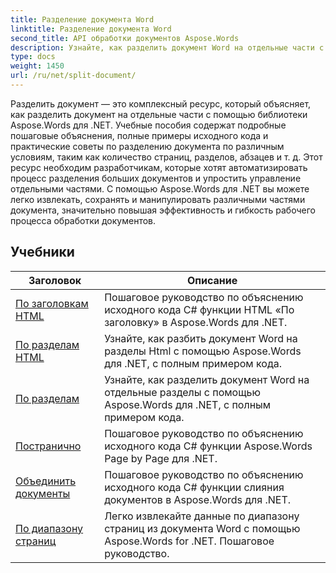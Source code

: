 ```yaml
---
title: Разделение документа Word
linktitle: Разделение документа Word
second_title: API обработки документов Aspose.Words
description: Узнайте, как разделить документ Word на отдельные части с помощью Aspose.Words для .NET. Этот всеобъемлющий ресурс содержит подробные руководства, примеры исходного кода и практические советы по разделению документов в соответствии с различными условиями.
type: docs
weight: 1450
url: /ru/net/split-document/
---
```

Разделить документ — это комплексный ресурс, который объясняет, как разделить документ на отдельные части с помощью библиотеки Aspose.Words для .NET. Учебные пособия содержат подробные пошаговые объяснения, полные примеры исходного кода и практические советы по разделению документа по различным условиям, таким как количество страниц, разделов, абзацев и т. д. Этот ресурс необходим разработчикам, которые хотят автоматизировать процесс разделения больших документов и упростить управление отдельными частями. С помощью Aspose.Words для .NET вы можете легко извлекать, сохранять и манипулировать различными частями документа, значительно повышая эффективность и гибкость рабочего процесса обработки документов.

 ## Учебники
| Заголовок | Описание |
| --- | --- |
| [По заголовкам HTML](./by-headings-html/) | Пошаговое руководство по объяснению исходного кода C# функции HTML «По заголовку» в Aspose.Words для .NET. |
| [По разделам HTML](./by-sections-html/) | Узнайте, как разбить документ Word на разделы Html с помощью Aspose.Words для .NET, с полным примером кода. |
| [По разделам](./by-sections/) | Узнайте, как разделить документ Word на отдельные разделы с помощью Aspose.Words для .NET, с полным примером кода. |
| [Постранично](./page-by-page/) | Пошаговое руководство по объяснению исходного кода C# функции Aspose.Words Page by Page для .NET. |
| [Объединить документы](./merge-documents/) | Пошаговое руководство по объяснению исходного кода C# функции слияния документов в Aspose.Words для .NET. |
| [По диапазону страниц](./by-page-range/) | Легко извлекайте данные по диапазону страниц из документа Word с помощью Aspose.Words for .NET. Пошаговое руководство. |